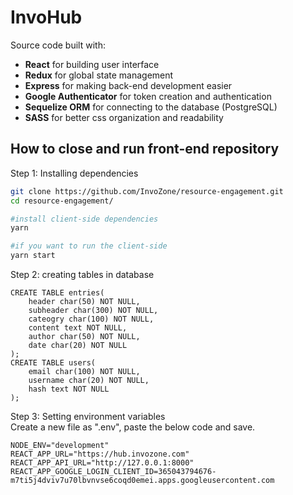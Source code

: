 # InvoHub
Source code built with:
- **React** for building user interface
- **Redux** for global state management
- **Express** for making back-end development easier
- **Google Authenticator** for token creation and authentication
- **Sequelize ORM** for connecting to the database (PostgreSQL)
- **SASS** for better css organization and readability

## How to close and run front-end repository

Step 1: Installing dependencies
```bash
git clone https://github.com/InvoZone/resource-engagement.git
cd resource-engagement/

#install client-side dependencies
yarn

#if you want to run the client-side
yarn start
```

Step 2: creating tables in database
```
CREATE TABLE entries(
    header char(50) NOT NULL,
    subheader char(300) NOT NULL,
    cateogry char(100) NOT NULL,
    content text NOT NULL,
    author char(50) NOT NULL,
    date char(20) NOT NULL
);
CREATE TABLE users(
    email char(100) NOT NULL,
    username char(20) NOT NULL,
    hash text NOT NULL
);
```

Step 3: Setting environment variables  
Create a new file as ".env", paste the below code and save. 
```
NODE_ENV="development"
REACT_APP_URL="https://hub.invozone.com"
REACT_APP_API_URL="http://127.0.0.1:8000"
REACT_APP_GOOGLE_LOGIN_CLIENT_ID=365043794676-m7ti5j4dviv7u70lbvnvse6coqd0emei.apps.googleusercontent.com
```
